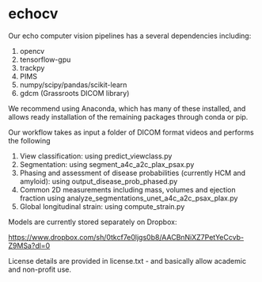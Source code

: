 # echocv

Our echo computer vision pipelines has a several dependencies including:

1. opencv
2. tensorflow-gpu
3. trackpy
4. PIMS
5. numpy/scipy/pandas/scikit-learn
6. gdcm (Grassroots DICOM library)

We recommend using Anaconda, which has many of these installed, and allows ready installation of the remaining packages through conda or pip.

Our workflow takes as input a folder of DICOM format videos and performs the following

1. View classification:  using predict_viewclass.py
2. Segmentation: using segment_a4c_a2c_plax_psax.py
3. Phasing and assessment of disease probabilities (currently HCM and amyloid): using output_disease_prob_phased.py
4. Common 2D measurements including mass, volumes and ejection fraction using analyze_segmentations_unet_a4c_a2c_psax_plax.py
5. Global longitudinal strain: using compute_strain.py

Models are currently stored separately on Dropbox:  

https://www.dropbox.com/sh/0tkcf7e0ljgs0b8/AACBnNiXZ7PetYeCcvb-Z9MSa?dl=0

License details are provided in license.txt - and basically allow academic and non-profit use.